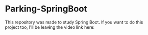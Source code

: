 # Parking-SpringBoot

This repository was made to study Spring Boot.
If you want to do this project too, I'll be leaving the video link here:
